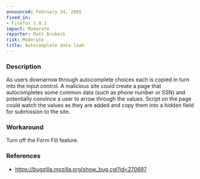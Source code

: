 ```yaml
---
announced: February 24, 2005
fixed_in:
- Firefox 1.0.1
impact: Moderate
reporter: Matt Brubeck
risk: Moderate
title: Autocomplete data leak
---
```


<h3>Description</h3>

<p>As users downarrow through autocomplete choices each is copied in turn
into the input control. A malicious site could create a page that
autocompletes some common data (such as phone number or SSN) and
potentially convince a user to arrow through the values. Script on
the page could watch the values as they are added and copy them into
a hidden field for submission to the site.</p>

<h3>Workaround</h3>

<p>Turn off the Form Fill feature.</p>

<h3>References</h3>

<ul>
<li><a href="https://bugzilla.mozilla.org/show_bug.cgi?id=270697">
https://bugzilla.mozilla.org/show_bug.cgi?id=270697</a></li>
</ul>



